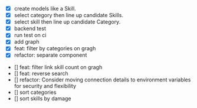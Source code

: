 - [x] create models like a Skill.
- [x] select category then line up candidate Skills.
- [x] select skill then line up candidate Category.
- [x] backend test
- [x] run test on ci
- [x] add graph
- [x] feat: filter by categories on gragh
- [x] refactor: separate component
- [] feat: filter link skill count on gragh
- [] feat: reverse search
- [] refactor: Consider moving connection details to environment variables for security and flexibility
- [] sort categories
- [] sort skills by damage